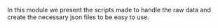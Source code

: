 In this module we present the scripts made to handle the raw data and create
the necessary json files to be easy to use. 